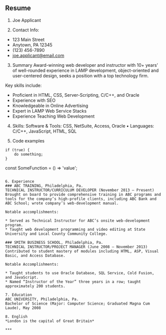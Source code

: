 ## Resume

1. Joe Applicant

2. Contact Info: 
* 123 Main Street
* Anytown, PA 12345
* (123) 456-7890
* joe.applicant@email.com

3. Summary 
Award-winning web developer and instructor with 10+ years’ of well-rounded experience in LAMP development, object-oriented and user-centered design, seeks a position with a top technology firm.

Key skills include:

* Proficient in HTML, CSS, Server-Scripting, C/C++, and Oracle
* Experience with SEO
* Knowledgeable in Online Advertising
* Expert in LAMP Web Service Stacks
* Experience Teaching Web Development

4. Skills:
Software & Tools: CSS, NetSuite, Access, Oracle • Languages: C/C++, JavaScript, HTML, SQL

5. Code examples 
```
if (true) {
    do something;
}
```
const SomeFunction = () => 'value';
```

6. Experience 
### ABC TRAINING, Philadelphia, Pa.
TECHNICAL INSTRUCTOR/CURRICULUM DEVELOPER (November 2013 – Present)
Brought on board to provide comprehensive training in ABC programs and tools for the company’s high-profile clients, including ABC Bank and ABC School; wrote company’s web-development manual.

Notable accomplishments:

* Served as Technical Instructor for ABC’s onsite web-development program.
* Taught web development programming and video editing at State University and Local County Community College.

### SMITH BUSINESS SCHOOL, Philadelphia, Pa.
TECHNICAL INSTRUCTOR/PROJECT MANAGER (June 2008 – November 2013)
Contributed to student mastery of modules including HTML, ASP, Visual Basic, and Access Database.

Notable Accomplishments:

* Taught students to use Oracle Database, SQL Service, Cold Fusion, and JavaScript.
* Named “Instructor of the Year” three years in a row; taught approximately 200 students.

7. Education
ABC UNIVERSITY, Philadelphia, Pa.
Bachelor of Science (Major: Computer Science; Graduated Magna Cum Laude), May 2008

8. English 
*London is the capital of Great Britain*

*** 